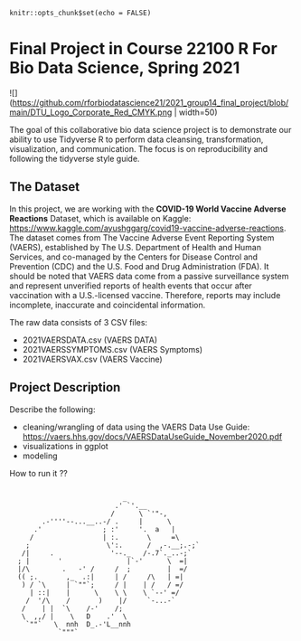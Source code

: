 
```{r setup, include=FALSE, echo=FALSE}
knitr::opts_chunk$set(echo = FALSE)
```

# Final Project in Course 22100 R For Bio Data Science, Spring 2021
![](https://github.com/rforbiodatascience21/2021_group14_final_project/blob/main/DTU_Logo_Corporate_Red_CMYK.png | width=50)


The goal of this collaborative bio data science project is to demonstrate our ability to use Tidyverse R to perform data cleansing, transformation, visualization, and communication. The focus is on reproducibility and following the tidyverse style guide.



## The Dataset
In this project, we are working with the **COVID-19 World Vaccine Adverse Reactions** Dataset, which is available on Kaggle: https://www.kaggle.com/ayushggarg/covid19-vaccine-adverse-reactions. The dataset comes from The Vaccine Adverse Event Reporting System (VAERS), established by The U.S. Department of Health and Human Services, and co-managed by the Centers for Disease Control and Prevention (CDC) and the U.S. Food and Drug Administration (FDA). It should be noted that VAERS data come from a passive surveillance system and represent unverified reports of health events that occur after vaccination with a U.S.-licensed vaccine. Therefore, reports may include incomplete, inaccurate and coincidental information.  

The raw data consists of 3 CSV files:

- 2021VAERSDATA.csv (VAERS DATA) 
- 2021VAERSSYMPTOMS.csv (VAERS Symptoms) 
- 2021VAERSVAX.csv (VAERS Vaccine)
 


## Project Description

Describe the following: 

- cleaning/wrangling of data using the VAERS Data Use Guide: https://vaers.hhs.gov/docs/VAERSDataUseGuide_November2020.pdf
- visualizations in ggplot
- modeling 

How to run it ??


```{r 

                            _
                          .' `'.__
                         /      \ `'"-,
        .-''''--...__..-/ .     |      \
      .'               ; :'     '.  a   |
     /                 | :.       \     =\
    ;                   \':.      /  ,-.__;.-;`
   /|     .              '--._   /-.7`._..-;`
  ; |       '                |`-'      \  =|
  |/\        .   -' /     /  ;         |  =/
  (( ;.       ,_  .:|     | /     /\   | =|
   ) / `\     | `""`;     / |    | /   / =/
     | ::|    |      \    \ \    \ `--' =/
    /  '/\    /       )    |/     `-...-`
   /    | |  `\    /-'    /;
   \  ,,/ |    \   D    .'  \
    `""`   \  nnh  D_.-'L__nnh
            `"""`


```






